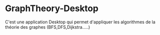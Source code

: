 # GraphTheory-Desktop
C'est une application Desktop qui permet d'appliquer les algorithmes de la théorie des graphes (BFS,DFS,Dijkstra.....)
